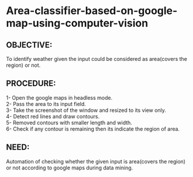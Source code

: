 # Area-classifier-based-on-google-map-using-computer-vision
 
## OBJECTIVE:

To identify weather given the input could be considered as area(covers the region) or not.<br> 

## PROCEDURE:

1- Open the google maps in headless mode.<br>
2- Pass the area to its input field.<br>
3- Take the screenshot of the window and resized to its view only.<br>
4- Detect red lines and draw contours.<br>
5- Removed contours with smaller length and width.<br>
6- Check if any contour is remaining then its indicate the region of area.<br>

## NEED:

Automation of checking whether the given input is area(covers the region) or not according to google maps during data mining.<br>
